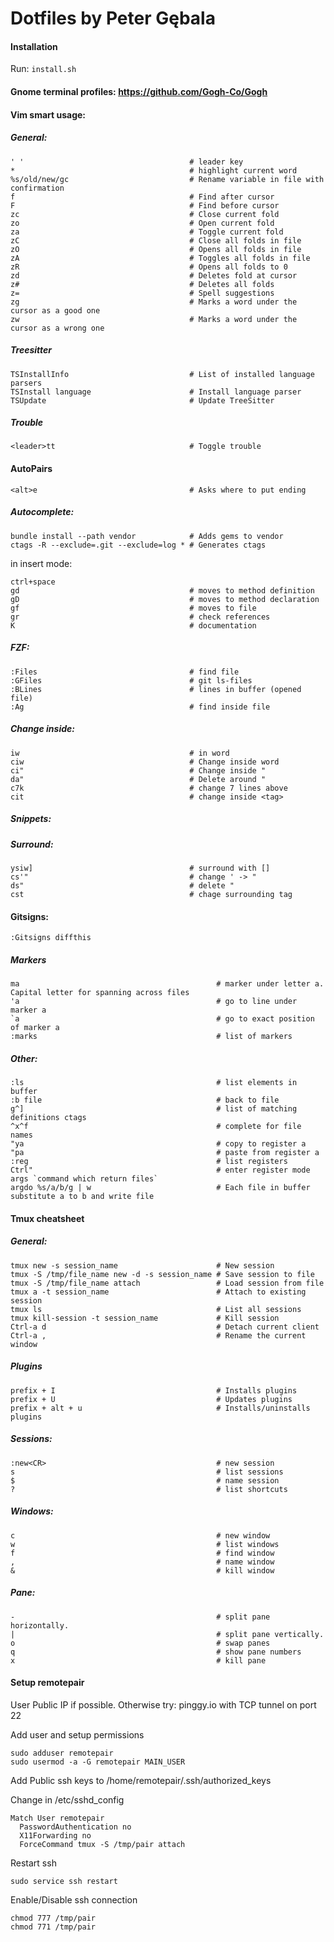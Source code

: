 Dotfiles by Peter Gębala
========

#### Installation
Run: `install.sh`

#### Gnome terminal profiles: https://github.com/Gogh-Co/Gogh
#### Vim smart usage:
##### General:
    ' '                                     # leader key
    *                                       # highlight current word
    %s/old/new/gc                           # Rename variable in file with confirmation
    f                                       # Find after cursor
    F                                       # Find before cursor
    zc                                      # Close current fold
    zo                                      # Open current fold
    za                                      # Toggle current fold
    zC                                      # Close all folds in file
    zO                                      # Opens all folds in file
    zA                                      # Toggles all folds in file
    zR                                      # Opens all folds to 0
    zd                                      # Deletes fold at cursor
    z#                                      # Deletes all folds
    z=                                      # Spell suggestions
    zg                                      # Marks a word under the cursor as a good one
    zw                                      # Marks a word under the cursor as a wrong one

##### Treesitter
    TSInstallInfo                           # List of installed language parsers
    TSInstall language                      # Install language parser
    TSUpdate                                # Update TreeSitter

##### Trouble
    <leader>tt                              # Toggle trouble

#### AutoPairs
    <alt>e                                  # Asks where to put ending

##### Autocomplete:

    bundle install --path vendor            # Adds gems to vendor
    ctags -R --exclude=.git --exclude=log * # Generates ctags

in insert mode:

    ctrl+space
    gd                                      # moves to method definition
    gD                                      # moves to method declaration
    gf                                      # moves to file
    gr                                      # check references
    K                                       # documentation

##### FZF:

    :Files                                  # find file
    :GFiles                                 # git ls-files
    :BLines                                 # lines in buffer (opened file)
    :Ag                                     # find inside file

##### Change inside:

    iw                                      # in word
    ciw                                     # Change inside word
    ci"                                     # Change inside "
    da"                                     # Delete around "
    c7k                                     # change 7 lines above
    cit                                     # change inside <tag>

##### Snippets:
##### Surround:

    ysiw]                                   # surround with []
    cs'"                                    # change ' -> "
    ds"                                     # delete "
    cst                                     # chage surrounding tag

#### Gitsigns:

    :Gitsigns diffthis

##### Markers

    ma                                            # marker under letter a. Capital letter for spanning across files
    'a                                            # go to line under marker a
    `a                                            # go to exact position of marker a
    :marks                                        # list of markers

##### Other:

    :ls                                           # list elements in buffer
    :b file                                       # back to file
    g^]                                           # list of matching definitions ctags
    ^x^f                                          # complete for file names
    "ya                                           # copy to register a
    "pa                                           # paste from register a
    :reg                                          # list registers
    Ctrl"                                         # enter register mode
    args `command which return files`
    argdo %s/a/b/g | w                            # Each file in buffer substitute a to b and write file

#### Tmux cheatsheet
##### General:

    tmux new -s session_name                      # New session
    tmux -S /tmp/file_name new -d -s session_name # Save session to file
    tmux -S /tmp/file_name attach                 # Load session from file
    tmux a -t session_name                        # Attach to existing session
    tmux ls                                       # List all sessions
    tmux kill-session -t session_name             # Kill session
    Ctrl-a d                                      # Detach current client
    Ctrl-a ,                                      # Rename the current window

##### Plugins

    prefix + I                                    # Installs plugins
    prefix + U                                    # Updates plugins
    prefix + alt + u                              # Installs/uninstalls plugins

##### Sessions:

    :new<CR>                                      # new session
    s                                             # list sessions
    $                                             # name session
    ?                                             # list shortcuts

##### Windows:

    c                                             # new window
    w                                             # list windows
    f                                             # find window
    ,                                             # name window
    &                                             # kill window

##### Pane:

    -                                             # split pane horizontally.
    |                                             # split pane vertically.
    o                                             # swap panes
    q                                             # show pane numbers
    x                                             # kill pane

#### Setup remotepair
User Public IP if possible. Otherwise try: pinggy.io with TCP tunnel on port 22

Add user and setup permissions
```
sudo adduser remotepair
sudo usermod -a -G remotepair MAIN_USER
```

Add Public ssh keys to /home/remotepair/.ssh/authorized_keys

Change in /etc/sshd_config
```
Match User remotepair
  PasswordAuthentication no
  X11Forwarding no
  ForceCommand tmux -S /tmp/pair attach
```

Restart ssh
```
sudo service ssh restart
```

Enable/Disable ssh connection
```
chmod 777 /tmp/pair
chmod 771 /tmp/pair
```
